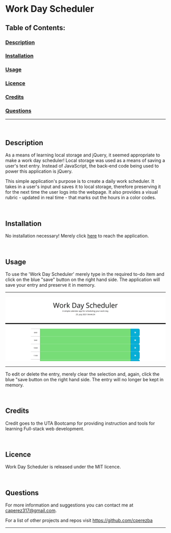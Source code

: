 # Work Day Scheduler

## Table of Contents:

### [Description](#description-header)

### [Installation](#installation-header)

### [Usage](#usage-header)

### [Licence](#licence-header)

### [Credits](#credits-header)

### [Questions](#questions-header)

---

<br/>

## <a id="description-header"></a> Description

As a means of learning local storage and jQuery, it seemed appropriate to make a work day scheduler! Local storage was used as a means of saving a user's text entry. Instead of JavaScript, the back-end code being used to power this application is jQuery.

This simple application's purpose is to create a daily work scheduler. It takes in a user's input and saves it to local storage, therefore preserving it for the next time the user logs into the webpage. It also provides a visual rubric - updated in real time - that marks out the hours in a color codes.


<br/>

## <a id="installation-header"></a> Installation

No installation necessary! Merely click [here](https://cperezba.github.io/Work-Day-Scheduler/) to reach the application.


<br/>

## <a id="usage-header"></a> Usage

To use the 'Work Day Scheduler'  merely type in the required to-do item and click on the blue "save" button on the right hand side. The application will save your entry and preserve it in memory.

---

![Application's User Interface](assets/images/main-application.PNG)

---

To edit or delete the entry, merely clear the selection and, again, click the blue "save button on the right hand side. The entry will no longer be kept in memory.

<br/>

## <a id="credits-header"></a> Credits

Credit goes to the UTA Bootcamp for providing instruction and tools for learning Full-stack web development.


<br/>

## <a id="licence-header"></a> Licence

Work Day Scheduler is released under the MIT licence.



<br/>

## <a id="questions-header"></a> Questions

For more information and suggestions you can contact me at caperez317@gmail.com.

For a list of other projects and repos visit https://github.com/cperezba



---
